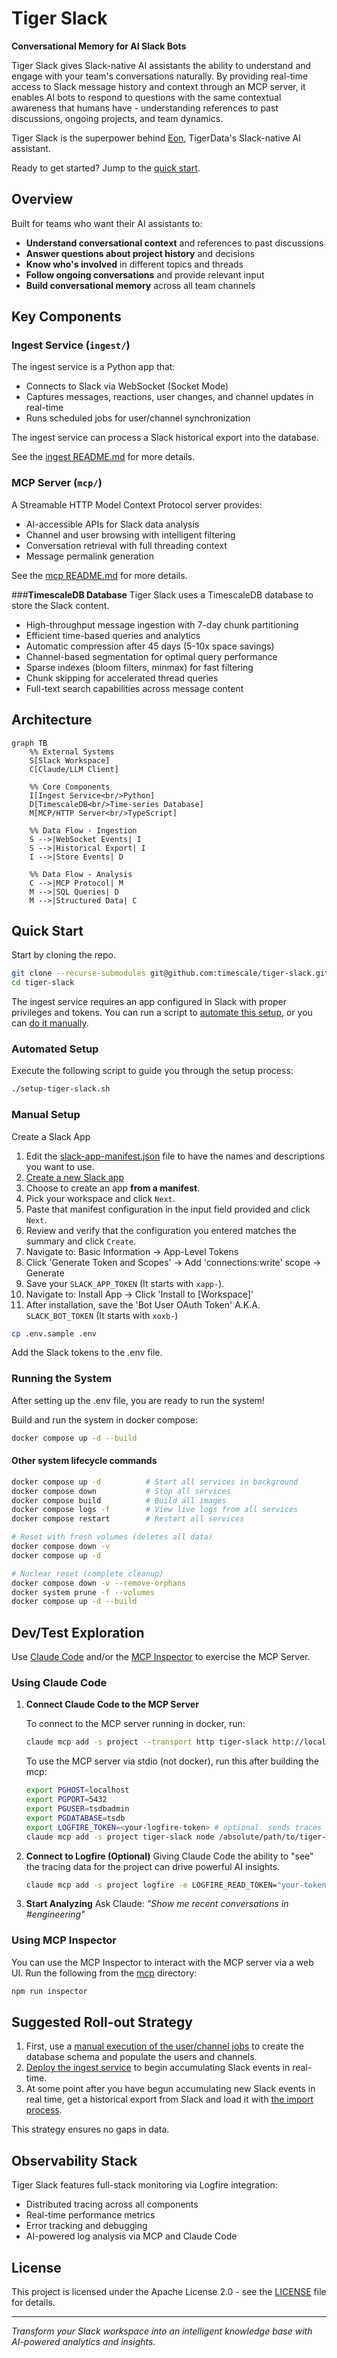 # Tiger Slack

**Conversational Memory for AI Slack Bots**

Tiger Slack gives Slack-native AI assistants the ability to understand and engage with your team's conversations naturally. By providing real-time access to Slack message history and context through an MCP server, it enables AI bots to respond to questions with the same contextual awareness that humans have - understanding references to past discussions, ongoing projects, and team dynamics.

Tiger Slack is the superpower behind [Eon](https://github.com/timescale/tiger-eon), TigerData's Slack-native AI assistant.

Ready to get started? Jump to the [quick start](#quick-start).

## Overview

Built for teams who want their AI assistants to:
- **Understand conversational context** and references to past discussions
- **Answer questions about project history** and decisions
- **Know who's involved** in different topics and threads
- **Follow ongoing conversations** and provide relevant input
- **Build conversational memory** across all team channels

## Key Components

### **Ingest Service** (`ingest/`)

The ingest service is a Python app that:
- Connects to Slack via WebSocket (Socket Mode)
- Captures messages, reactions, user changes, and channel updates in real-time
- Runs scheduled jobs for user/channel synchronization

The ingest service can process a Slack historical export into the database.

See the [ingest README.md](/ingest/README.md) for more details.

### **MCP Server** (`mcp/`)
A Streamable HTTP Model Context Protocol server provides:
- AI-accessible APIs for Slack data analysis
- Channel and user browsing with intelligent filtering
- Conversation retrieval with full threading context
- Message permalink generation

See the [mcp README.md](/mcp/README.md) for more details.

###️**TimescaleDB Database**
Tiger Slack uses a TimescaleDB database to store the Slack content.
- High-throughput message ingestion with 7-day chunk partitioning
- Efficient time-based queries and analytics
- Automatic compression after 45 days (5-10x space savings)
- Channel-based segmentation for optimal query performance
- Sparse indexes (bloom filters, minmax) for fast filtering
- Chunk skipping for accelerated thread queries
- Full-text search capabilities across message content

## Architecture

```mermaid
graph TB
    %% External Systems
    S[Slack Workspace]
    C[Claude/LLM Client]
    
    %% Core Components  
    I[Ingest Service<br/>Python]
    D[TimescaleDB<br/>Time-series Database]
    M[MCP/HTTP Server<br/>TypeScript]
    
    %% Data Flow - Ingestion
    S -->|WebSocket Events| I
    S -->|Historical Export| I
    I -->|Store Events| D
    
    %% Data Flow - Analysis
    C -->|MCP Protocol| M
    M -->|SQL Queries| D
    M -->|Structured Data| C
```

## Quick Start

Start by cloning the repo.

```bash
git clone --recurse-submodules git@github.com:timescale/tiger-slack.git
cd tiger-slack
```

The ingest service requires an app configured in Slack with proper privileges and tokens.
You can run a script to [automate this setup](#automated-setup), or you can [do it manually](#manual-setup).

### Automated Setup

Execute the following script to guide you through the setup process:

```bash
./setup-tiger-slack.sh
```

### Manual Setup

Create a Slack App

1. Edit the [slack-app-manifest.json](/slack-app-manifest.json) file to have the names and descriptions you want to use.
2. [Create a new Slack app](https://api.slack.com/apps?new_app=1)
3. Choose to create an app **from a manifest**.
4. Pick your workspace and click `Next`.
5. Paste that manifest configuration in the input field provided and click `Next`.
6. Review and verify that the configuration you entered matches the summary and click `Create`.
7. Navigate to: Basic Information → App-Level Tokens
8. Click 'Generate Token and Scopes' → Add 'connections:write' scope → Generate
9. Save your `SLACK_APP_TOKEN` (It starts with `xapp-`).
10. Navigate to: Install App → Click 'Install to [Workspace]'
11. After installation, save the 'Bot User OAuth Token' A.K.A. `SLACK_BOT_TOKEN` (It starts with `xoxb-`)

```bash
cp .env.sample .env
```

Add the Slack tokens to the .env file.


### Running the System

After setting up the .env file, you are ready to run the system!

Build and run the system in docker compose:

```bash
docker compose up -d --build
```

#### Other system lifecycle commands

```bash
docker compose up -d          # Start all services in background
docker compose down           # Stop all services
docker compose build          # Build all images
docker compose logs -f        # View live logs from all services
docker compose restart        # Restart all services

# Reset with fresh volumes (deletes all data)
docker compose down -v
docker compose up -d

# Nuclear reset (complete cleanup)
docker compose down -v --remove-orphans
docker system prune -f --volumes
docker compose up -d --build
```

## Dev/Test Exploration

Use [Claude Code](https://www.claude.com/product/claude-code) and/or the [MCP Inspector](https://github.com/modelcontextprotocol/inspector) to exercise the MCP Server.

### Using Claude Code

1. **Connect Claude Code to the MCP Server**

   To connect to the MCP server running in docker, run:

   ```bash
   claude mcp add -s project --transport http tiger-slack http://localhost:3001/mcp
   ```

   To use the MCP server via stdio (not docker), run this after building the mcp:

   ```bash
   export PGHOST=localhost
   export PGPORT=5432
   export PGUSER=tsdbadmin
   export PGDATABASE=tsdb
   export LOGFIRE_TOKEN=<your-logfire-token> # optional. sends traces from the mcp server to logfire
   claude mcp add -s project tiger-slack node /absolute/path/to/tiger-slack/mcp/dist/index.js stdio
   ```

2. **Connect to Logfire (Optional)**
   Giving Claude Code the ability to "see" the tracing data for the project can drive powerful AI insights.

   ```bash
   claude mcp add -s project logfire -e LOGFIRE_READ_TOKEN="your-token-here" -- uvx logfire-mcp@latest
   ```

4. **Start Analyzing**
   Ask Claude: *"Show me recent conversations in #engineering"*

### Using MCP Inspector

You can use the MCP Inspector to interact with the MCP server via a web UI. Run the following from the [mcp](/mcp) directory:

```bash
npm run inspector
```

## Suggested Roll-out Strategy

1. First, use a [manual execution of the user/channel jobs](/ingest/README.md#manual-job-execution) to create the database schema and populate the users and channels.
2. [Deploy the ingest service](/ingest/README.md#running-the-ingest-service) to begin accumulating Slack events in real-time.
3. At some point after you have begun accumulating new Slack events in real time, get a historical export from Slack and load it with [the import process](/ingest/README.md#historical-data-import).

This strategy ensures no gaps in data.

## **Observability Stack**
Tiger Slack features full-stack monitoring via Logfire integration:
- Distributed tracing across all components
- Real-time performance metrics
- Error tracking and debugging
- AI-powered log analysis via MCP and Claude Code

## License

This project is licensed under the Apache License 2.0 - see the [LICENSE](LICENSE) file for details.

---

*Transform your Slack workspace into an intelligent knowledge base with AI-powered analytics and insights.*